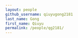 ```yaml
---
layout: people
github_username: qiuyugong2181
last_name: Gong
first_name: Qiuyu
permalink: /people/qg2181/
---
```


